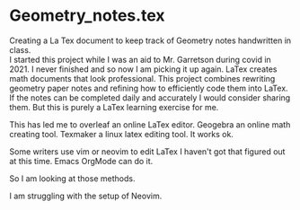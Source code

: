 # Geometry_notes.tex

Creating a La Tex document to keep track of Geometry notes handwritten in class.  
I started this project while I was an aid to Mr. Garretson during covid in 2021.
I never finished and so now I am picking it up again. 
LaTex creates math documents that look professional. 
This project combines rewriting geometry paper notes and refining how to efficiently code them into LaTex.
If the notes can be completed daily and accurately I would consider sharing them. But this is purely a LaTex learning exercise for me.

This has led me to overleaf an online LaTex editor. Geogebra an online math creating tool.  Texmaker a linux latex editing tool. It works ok.

Some writers use vim or neovim to edit LaTex I haven't got that figured out at this time.
Emacs OrgMode can do it.

So I am looking at those methods.

I am struggling with the setup of Neovim. 
